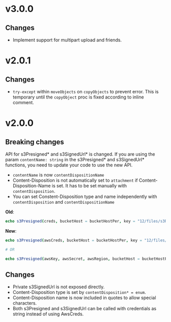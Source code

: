 # v3.0.0

## Changes

* Implement support for multipart upload and friends.


# v2.0.1

## Changes

* `try-except` within `moveObjects` on `copyObjects` to prevent error. This is temporary until the `copyObject` proc is fixed according to inline comment.


# v2.0.0

## Breaking changes

API for s3Presigned* and s3SignedUrl* is changed. If you are using the param
`contentName: string` in the s3Presigned* and s3SignedUrl* functions, you need
to update your code to use the new API.

* `contentName` is now `contentDispositionName`
* Content-Disposition is not automatically set to `attachment` if Content-
    Disposition-Name is set. It has to be set manually with `contentDisposition`.
* You can set Constent-Disposition type and name independently with
    `contentDisposition` and `contentDispositionName`

**Old**:
```nim
echo s3Presigned(creds, bucketHost = bucketHostPer, key = "12/files/s3RDRB6II4i9pbswsVppmAreU24nmP1n.pdf", contentName="Filename XX", setContentType=true, fileExt=".pdf", expireInSec="432000")
```

**New**:
```nim
echo s3Presigned(awsCreds, bucketHost = bucketHostPer, key = "12/files/s3RDRB6II4i9pbswsVppmAreU24nmP1n.pdf", contentDisposition = CDTattachment, contentDispositionName="Filename XX", setContentType=true, fileExt=".pdf", expireInSec="432000")

# OR

echo s3Presigned(awsKey, awsSecret, awsRegion, bucketHost = bucketHostPer, key = "12/files/s3RDRB6II4i9pbswsVppmAreU24nmP1n.pdf", contentDisposition = CDTattachment, contentDispositionName="Filename XX", setContentType=true, fileExt=".pdf", expireInSec="432000", accessToken = awsToken)
```


## Changes

* Private s3SignedUrl is not exposed directly.
* Content-Disposition type is set by `contentDisposition* = enum`.
* Content-Disposition name is now included in quotes to allow special characters.
* Both s3Presigned and s3SignedUrl can be called with credentials as string
    instead of using AwsCreds.
